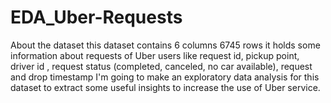 # EDA_Uber-Requests

About the dataset
this dataset contains 6 columns 6745 rows it holds some information about requests of Uber users like request id, pickup point, driver id , request status (completed, canceled, no car available), request and drop timestamp
I'm going to make an exploratory data analysis for this dataset to extract some useful insights to increase the use of Uber service.

